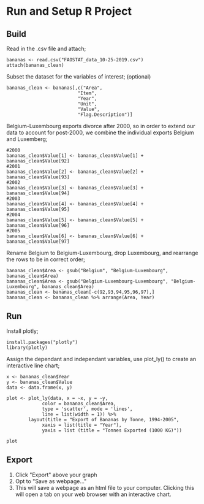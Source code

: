 # Run and Setup R Project

## Build 
Read in the .csv file and attach;
```
bananas <- read.csv("FAOSTAT_data_10-25-2019.csv")
attach(bananas_clean)
```

Subset the dataset for the variables of interest; (optional)
```
bananas_clean <- bananas[,c("Area", 
                          "Item", 
                          "Year", 
                          "Unit",
                          "Value",
                          "Flag.Description")]
```

Belgium-Luxembourg exports divorce after 2000, so in order to extend our data to account for post-2000, we combine the individual exports Belgium and Luxemberg;
```
#2000
bananas_clean$Value[1] <- bananas_clean$Value[1] + bananas_clean$Value[92]
#2001
bananas_clean$Value[2] <- bananas_clean$Value[2] + bananas_clean$Value[93]
#2002
bananas_clean$Value[3] <- bananas_clean$Value[3] + bananas_clean$Value[94]
#2003
bananas_clean$Value[4] <- bananas_clean$Value[4] + bananas_clean$Value[95]
#2004
bananas_clean$Value[5] <- bananas_clean$Value[5] + bananas_clean$Value[96]
#2005
bananas_clean$Value[6] <- bananas_clean$Value[6] + bananas_clean$Value[97]
```

Rename Belgium to Belgium-Luxembourg, drop Luxembourg, and rearrange the rows to be in correct order;
```
bananas_clean$Area <- gsub("Belgium", "Belgium-Luxembourg", bananas_clean$Area)
bananas_clean$Area <- gsub("Belgium-Luxembourg-Luxembourg", "Belgium-Luxembourg", bananas_clean$Area)
bananas_clean <- bananas_clean[-c(92,93,94,95,96,97),]
bananas_clean <- bananas_clean %>% arrange(Area, Year)
```

## Run
Install plotly;
```
install.packages("plotly")
library(plotly)
```

Assign the dependant and independant variables, use plot_ly() to create an interactive line chart;
``` 
x <- bananas_clean$Year
y <- bananas_clean$Value
data <- data.frame(x, y)

plot <- plot_ly(data, x = ~x, y = ~y, 
             color = bananas_clean$Area,
             type = 'scatter', mode = 'lines',
             line = list(width = 1)) %>%
        layout(title = "Export of Bananas by Tonne, 1994-2005",
             xaxis = list(title = "Year"),
             yaxis = list (title = "Tonnes Exported (1000 KG)"))

plot
```

## Export
1) Click "Export" above your graph
2) Opt to "Save as webpage..."
3) This will save a webpage as an html file to your computer. Clicking this will open a tab on your web browser with an interactive chart.

